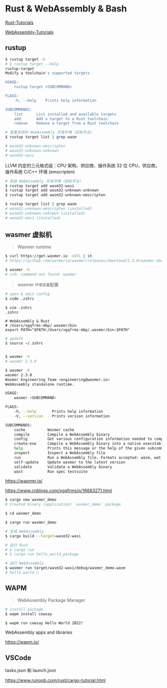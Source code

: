# Rust & WebAssembly & Bash

[Rust-Tutorials](./Rust-Tutorials/readme.md)

[WebAssembly-Tutorials](./WebAssembly-Tutorials/readme.md)


## rustup


```sh
$ rustup target -h
# $ rustup target --help
rustup-target 
Modify a toolchain's supported targets

USAGE:
    rustup target <SUBCOMMAND>

FLAGS:
    -h, --help    Prints help information

SUBCOMMANDS:
    list      List installed and available targets
    add       Add a target to a Rust toolchain
    remove    Remove a target from a Rust toolchain

```


```sh
# 查看支持的 WebAssembly 开发环境（目标平台）
$ rustup target list | grep wasm

# wasm32-unknown-emscripten
# wasm32-unknown-unknown
# wasm32-wasi
```

LLVM 约定的三元格式组：CPU 架构、供应商、操作系统
32 位 CPU，供应商，操作系统
C/C++ 环境 (emscripten)


```sh
# 安装 WebAssembly 开发环境（目标平台）
$ rustup target add wasm32-wasi
$ rustup target add wasm32-unknown-unknown
$ rustup target add wasm32-unknown-emscripten

$ rustup target list | grep wasm 
# wasm32-unknown-emscripten (installed)
# wasm32-unknown-unknown (installed)
# wasm32-wasi (installed)

```



## wasmer 虚拟机

> Wasmer runtime

```sh
$ curl https://get.wasmer.io -sSfL | sh
# https://github.com/wasmerio/wasmer/releases/download/2.3.0/wasmer-darwin-amd64.tar.gz

$ wasmer -h
# zsh: command not found: wasmer

```

> wasmer `环境变量`配置

```sh
# open & edit config
$ code .zshrc

$ vim .zshrc
.zshrc
```

```code
# WebAssembly & Rust
# /Users/xgqfrms-mbp/.wasmer/bin
export PATH="$PATH:/Users/xgqfrms-mbp/.wasmer/bin:$PATH"

```

```sh
# update
$ source ~/.zshrc

```


```sh

$ wasmer -V
# wasmer 2.3.0

$ wasmer -h
wasmer 2.3.0
Wasmer Engineering Team <engineering@wasmer.io>
WebAssembly standalone runtime.

USAGE:
    wasmer <SUBCOMMAND>

FLAGS:
    -h, --help       Prints help information
    -V, --version    Prints version information

SUBCOMMANDS:
    cache          Wasmer cache
    compile        Compile a WebAssembly binary
    config         Get various configuration information needed to compile programs which use Wasmer
    create-exe     Compile a WebAssembly binary into a native executable
    help           Prints this message or the help of the given subcommand(s)
    inspect        Inspect a WebAssembly file
    run            Run a WebAssembly file. Formats accepted: wasm, wat
    self-update    Update wasmer to the latest version
    validate       Validate a WebAssembly binary
    wast           Run spec testsuite

```



https://wasmer.io/

https://www.cnblogs.com/xgqfrms/p/16683271.html


```sh
$ cargo new wasmer_demo
# Created binary (application) `wasmer_demo` package

$ cd wasmer_demo 

$ cargo run wasmer_demo

# 生成 WebAssembly
$ cargo build --target=wasm32-wasi

# 运行 Rust
# $ cargo run
# $ cargo run hello_world_package

# 运行 WebAssembly
$ wasmer run target/wasm32-wasi/debug/wasmer_demo.wasm
# hello world 🦀

```


## WAPM

> WebAssembly Package Manager

```sh
# install package
$ wapm install cowsay

$ wapm run cowsay Hello World 2022!

```

WebAssembly apps and libraries

https://wapm.io/



## VSCode

tasks.json 和 launch.json

https://www.runoob.com/rust/cargo-tutorial.html
